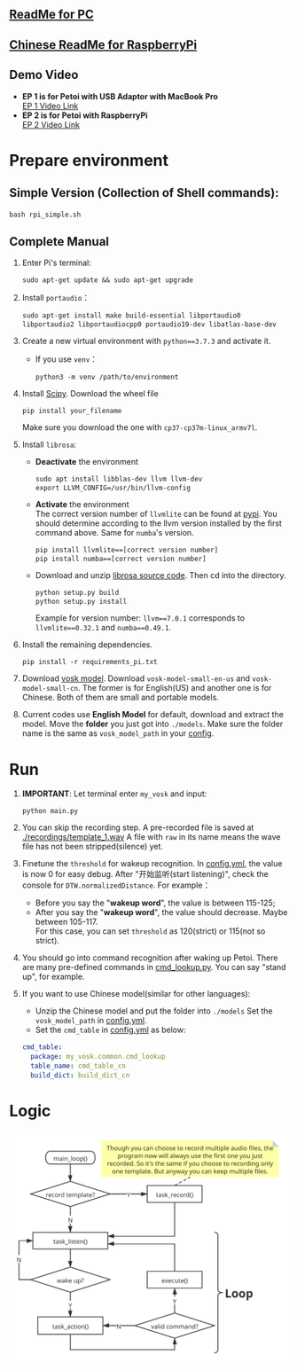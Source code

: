 ## [ReadMe for PC](en_README.md) 

## [Chinese ReadMe for RaspberryPi](README_RaspberryPi.md) 

## Demo Video
- **EP 1 is for Petoi with USB Adaptor with MacBook Pro**  
  [EP 1 Video Link](https://www.bilibili.com/video/BV13q4y1Q7kZ)  
- **EP 2 is for Petoi with RaspberryPi**  
  [EP 2 Video Link](https://www.bilibili.com/video/BV13q4y1Q7kZ?p=2)

# Prepare environment
## Simple Version (Collection of Shell commands):
```shell
bash rpi_simple.sh
```

## Complete Manual
1. Enter Pi's terminal:
   ```shell
   sudo apt-get update && sudo apt-get upgrade
   ```

2. Install ```portaudio```：
   ```shell
   sudo apt-get install make build-essential libportaudio0 libportaudio2 libportaudiocpp0 portaudio19-dev libatlas-base-dev
   ```
   
3. Create a new virtual environment with ```python==3.7.3``` and activate it.
   - If you use ```venv```：
     ```shell
     python3 -m venv /path/to/environment
     ```

4. Install [Scipy](https://www.piwheels.org/project/scipy/). Download the wheel file
    ```shell
    pip install your_filename
    ```
   Make sure you download the one with ```cp37-cp37m-linux_armv7l```.
   
5. Install ```librosa```:
   - **Deactivate** the environment
      ```shell
      sudo apt install libblas-dev llvm llvm-dev
      export LLVM_CONFIG=/usr/bin/llvm-config
      ```
   - **Activate** the environment  
     The correct version number of ```llvmlite``` can be found at [pypi](https://pypi.org/project/llvmlite/#description).
     You should determine according to the llvm version installed by the first command above.
     Same for ```numba```'s version.
      ```shell
      pip install llvmlite==[correct version number]
      pip install numba==[correct version number]
      ```
   - Download and unzip [librosa source code](https://github.com/librosa/librosa/releases). 
     Then cd into the directory.
      ```shell
      python setup.py build
      python setup.py install
      ```  
      Example for version number: ```llvm==7.0.1``` corresponds to ```llvmlite==0.32.1``` and ```numba==0.49.1```.

6. Install the remaining dependencies.
   ```shell
   pip install -r requirements_pi.txt
   ```

7. Download [vosk model](https://alphacephei.com/vosk/models). Download ```vosk-model-small-en-us```
   and ```vosk-model-small-cn```. The former is for English(US) and another one is for Chinese. Both of them are small
   and portable models.
   
8. Current codes use **English Model** for default, download and extract the model. Move the **folder** you just got into 
   ```./models```. Make sure the folder name is the same as ```vosk_model_path``` in your [config](./config/config.yml).

# Run
1. **IMPORTANT**: Let terminal enter ```my_vosk``` and input: 
   ```shell
   python main.py
   ```

2. You can skip the recording step. A pre-recorded file is saved at [./recordings/template_1.wav](./recordings/template_1.wav)
   A file with ```raw``` in its name means the wave file has not been stripped(silence) yet.
   
3. Finetune the ```threshold``` for wakeup recognition.
   In [config.yml](./config/config.yml), the value is now 0 for easy debug.
   After "开始监听(start listening)", check the console for ```DTW.normalizedDistance```. For example：
   - Before you say the "**wakeup word**", the value is between 115-125; 
   - After you say the "**wakeup word**", the value should decrease. Maybe between 105-117.  
   For this case, you can set ```threshold``` as 120(strict) or 115(not so strict).
   
4. You should go into command recognition after waking up Petoi. There are many pre-defined commands in
   [cmd_lookup.py](common/cmd_lookup.py). You can say "stand up", for example.

5. If you want to use Chinese model(similar for other languages):
   - Unzip the Chinese model and put the folder into ```./models``` Set the ```vosk_model_path``` in 
     [config.yml](./config/config.yml).
   - Set the ```cmd_table``` in [config.yml](./config/config.yml) as below:
   ```yaml
   cmd_table:
     package: my_vosk.common.cmd_lookup
     table_name: cmd_table_cn
     build_dict: build_dict_cn
   ```
 
  
# Logic
![img](../Hey%20Bittle.svg)